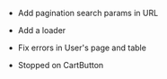 - Add pagination search params in URL
- Add a loader
- Fix errors in User's page and table

- Stopped on CartButton
